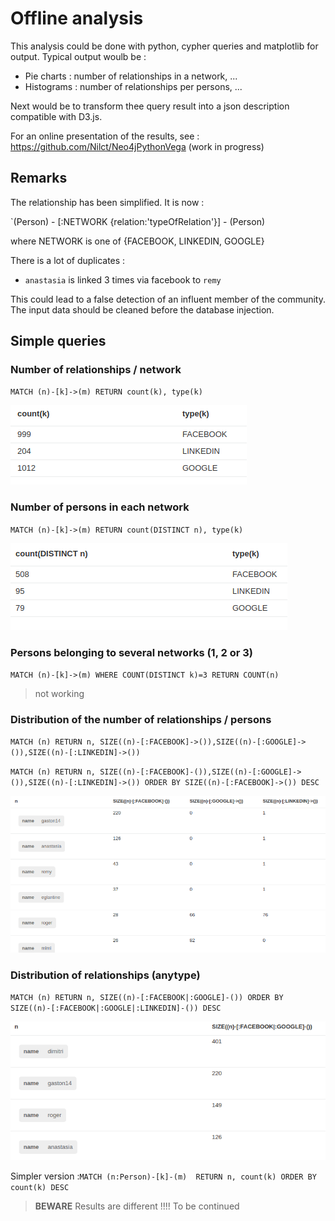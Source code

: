 # Offline analysis

This analysis could be done with python, cypher queries and matplotlib for output. Typical output woulb be :

* Pie charts : number of relationships in a network, ...
* Histograms : number of relationships per persons, ...

Next would be to transform thee query result into a json description compatible with D3.js.

For an online presentation of the results, see : <https://github.com/Nilct/Neo4jPythonVega> (work in progress)


## Remarks

The relationship has been simplified. It is now :

`(Person) - [:NETWORK {relation:'typeOfRelation'}] - (Person)

where NETWORK is one of {FACEBOOK, LINKEDIN, GOOGLE}

There is a lot of duplicates :

* `anastasia` is linked 3 times via facebook to `remy`

This could lead to a false detection of an influent member of the community.
The input data should be cleaned before the database injection.

## Simple queries 

### Number of relationships / network

`MATCH (n)-[k]->(m) RETURN count(k), type(k)`

![p](relRepartition.png)

### Number of persons in each network

`MATCH (n)-[k]->(m) RETURN count(DISTINCT n), type(k)`

![p](perRepartition.png)

### Persons belonging to several networks (1, 2 or 3)

`MATCH (n)-[k]->(m) WHERE COUNT(DISTINCT k)=3 RETURN COUNT(n)`

> not working

### Distribution of the number of relationships / persons

`MATCH (n) RETURN n, SIZE((n)-[:FACEBOOK]->()),SIZE((n)-[:GOOGLE]->()),SIZE((n)-[:LINKEDIN]->())`


`MATCH (n) RETURN n, SIZE((n)-[:FACEBOOK]-()),SIZE((n)-[:GOOGLE]->()),SIZE((n)-[:LINKEDIN]->()) ORDER BY SIZE((n)-[:FACEBOOK]->()) DESC`


![p](relPerPersonsOrderFacebook.png)


### Distribution of relationships (anytype)

`MATCH (n) RETURN n, SIZE((n)-[:FACEBOOK|:GOOGLE]-()) ORDER BY SIZE((n)-[:FACEBOOK|:GOOGLE|:LINKEDIN]-()) DESC`

![p](relPerPersonsAny.png)

Simpler version :`MATCH (n:Person)-[k]-(m)  RETURN n, count(k) ORDER BY count(k) DESC`

> **BEWARE** Results are different !!!! To be continued
